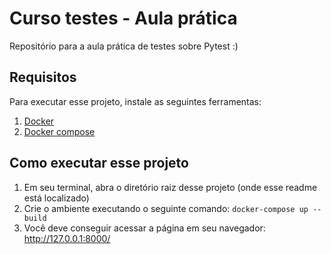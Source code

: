 # Curso testes - Aula prática
Repositório para a aula prática de testes sobre Pytest :)

## Requisitos
Para executar esse projeto, instale as seguintes ferramentas:
1. [Docker](https://docs.docker.com/install/)
2. [Docker compose](https://docs.docker.com/compose/install/)

## Como executar esse projeto
1. Em seu terminal, abra o diretório raiz desse projeto (onde esse readme está localizado)
2. Crie o ambiente executando o seguinte comando: `docker-compose up --build`
3. Você deve conseguir acessar a página em seu navegador: http://127.0.0.1:8000/